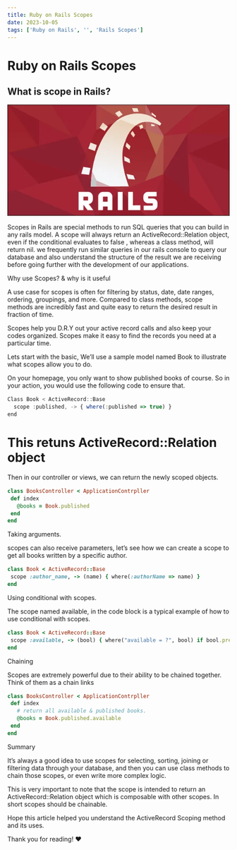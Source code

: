 ```yaml
---
title: Ruby on Rails Scopes
date: 2023-10-05
tags: ['Ruby on Rails', '', 'Rails Scopes']
---
```


# Ruby on Rails Scopes

## What is scope in Rails?

![Alt text](/images/ruby-on-rails-scopes.png)

Scopes in Rails are special methods to run SQL queries that you can build in any rails model. A
scope will always return an ActiveRecord::Relation object, even if the conditional evaluates to
false , whereas a class method, will return nil. we frequently run similar queries in our rails
console to query our database and also understand the structure of the result we are receiving
before going further with the development of our applications.

Why use Scopes? & why is it useful

A use case for scopes is often for filtering by status, date, date ranges, ordering, groupings, and
more. Compared to class methods, scope methods are incredibly fast and quite easy to return the
desired result in fraction of time.

Scopes help you D.R.Y out your active record calls and also keep your codes organized. Scopes make
it easy to find the records you need at a particular time.

Lets start with the basic, We’ll use a sample model named Book to illustrate what scopes allow you
to do.

On your homepage, you only want to show published books of course. So in your action, you would use
the following code to ensure that.

```js
Class Book < ActiveRecord::Base
  scope :published, -> { where(:published => true) }
end
```

# This retuns ActiveRecord::Relation object

Then in our controller or views, we can return the newly scoped objects.

```ruby
class BooksController < ApplicationContrpller
 def index
   @books = Book.published
 end
end
```

Taking arguments.

scopes can also receive parameters, let’s see how we can create a scope to get all books written by
a specific author.

```ruby
class Book < ActiveRecord::Base
 scope :author_name, -> (name) { where(:authorName => name) }
end
```

Using conditional with scopes.

The scope named available, in the code block is a typical example of how to use conditional with
scopes.

```ruby
class Book < ActiveRecord::Base
 scope :available, -> (bool) { where("available = ?", bool) if bool.present? }
end
```

Chaining

Scopes are extremely powerful due to their ability to be chained together. Think of them as a chain
links

```ruby
class BooksController < ApplicationContrpller
 def index
   # return all available & published books.
   @books = Book.published.available
 end
end
```

Summary

It’s always a good idea to use scopes for selecting, sorting, joining or filtering data through your
database, and then you can use class methods to chain those scopes, or even write more complex
logic.

This is very important to note that the scope is intended to return an ActiveRecord::Relation object
which is composable with other scopes. In short scopes should be chainable.

Hope this article helped you understand the ActiveRecord Scoping method and its uses.

Thank you for reading! ❤️
